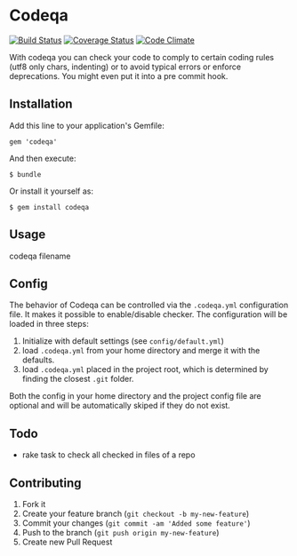 # Codeqa

[![Build Status](https://travis-ci.org/experteer/codeqa.svg?branch=master)](https://travis-ci.org/experteer/codeqa)
[![Coverage Status](https://img.shields.io/coveralls/experteer/codeqa.svg)](https://coveralls.io/r/experteer/codeqa)
[![Code Climate](https://codeclimate.com/github/experteer/codeqa/badges/gpa.svg)](https://codeclimate.com/github/experteer/codeqa)

With codeqa you can check your code to comply to certain coding rules (utf8 only chars, indenting) or to avoid typical errors or
enforce deprecations. You might even put it into a pre commit hook.

## Installation

Add this line to your application's Gemfile:

    gem 'codeqa'

And then execute:

    $ bundle

Or install it yourself as:

    $ gem install codeqa

## Usage

codeqa filename


## Config

The behavior of Codeqa can be controlled via the `.codeqa.yml` configuration
file. It makes it possible to enable/disable checker.
The configuration will be loaded in three steps:

1. Initialize with default settings (see `config/default.yml`)
2. load `.codeqa.yml` from your home directory and merge it with the defaults.
3. load `.codeqa.yml` placed in the project root, which is determined by finding
  the closest `.git` folder.

Both the config in your home directory and the project config file are optional
and will be automatically skiped if they do not exist.


## Todo

* rake task to check all checked in files of a repo

## Contributing

1. Fork it
2. Create your feature branch (`git checkout -b my-new-feature`)
3. Commit your changes (`git commit -am 'Added some feature'`)
4. Push to the branch (`git push origin my-new-feature`)
5. Create new Pull Request
